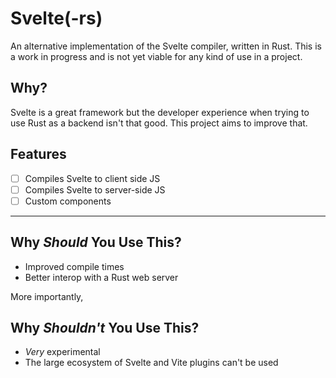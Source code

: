# Svelte(-rs)

An alternative implementation of the Svelte compiler, written in Rust. This is a work in progress and is not yet viable for any kind of use in a project.

## Why?

Svelte is a great framework but the developer experience when trying to use Rust as a backend isn't that good. This project aims to improve that.

## Features

- [ ] Compiles Svelte to client side JS
- [ ] Compiles Svelte to server-side JS
- [ ] Custom components

---

## Why _Should_ You Use This?

-   Improved compile times
-   Better interop with a Rust web server

More importantly,

## Why _Shouldn't_ You Use This?

-   _Very_ experimental
-   The large ecosystem of Svelte and Vite plugins can't be used
